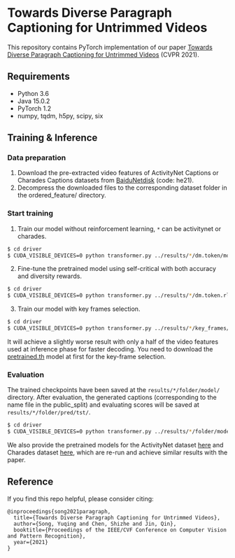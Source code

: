 # Towards Diverse Paragraph Captioning for Untrimmed Videos
This repository contains PyTorch implementation of our paper [Towards Diverse Paragraph Captioning for Untrimmed Videos]() (CVPR 2021).

## Requirements
- Python 3.6
- Java 15.0.2
- PyTorch 1.2
- numpy, tqdm, h5py, scipy, six

## Training & Inference

### Data preparation
1. Download the pre-extracted video features of ActivityNet Captions or Charades Captions datasets from [BaiduNetdisk](https://pan.baidu.com/s/1NdlziFgGgSM__hOQi5mNKQ) (code: he21).
2. Decompress the downloaded files to the corresponding dataset folder in the ordered_feature/ directory.

### Start training
1. Train our model without reinforcement learning, ```*``` can be activitynet or charades.
```bash
$ cd driver
$ CUDA_VISIBLE_DEVICES=0 python transformer.py ../results/*/dm.token/model.json ../results/*/dm.token/path.json --is_train
```
2. Fine-tune the pretrained model using self-critical with both accuracy and diversity rewards.
```bash
$ cd driver
$ CUDA_VISIBLE_DEVICES=0 python transformer.py ../results/*/dm.token.rl/model.json ../results/*/dm.token.rl/path.json --is_train --resume_file ../results/*/dm.token/model/epoch.*.th
```
3. Train our model with key frames selection.
```bash
$ cd driver
$ CUDA_VISIBLE_DEVICES=0 python transformer.py ../results/*/key_frames/model.json ../results/*/key_frames/path.json --is_train --resume_file ../results/*/key_frames/pretrained.th
```
It will achieve a slightly worse result with only a half of the video features used at inference phase for faster decoding. You need to download the [pretrained.th](https://drive.google.com/file/d/1FdtYnrAv5dAuikOZLOiEvMBehFbY2CTz/view?usp=sharing) model at first for the key-frame selection.

### Evaluation
The trained checkpoints have been saved at the ```results/*/folder/model/``` directory. After evaluation, the generated captions (corresponding to the name file in the public_split) and evaluating scores will be saved at ```results/*/folder/pred/tst/```.
```bash
$ cd driver
$ CUDA_VISIBLE_DEVICES=0 python transformer.py ../results/*/folder/model.json ../results/*/folder/path.json --eval_set tst --resume_file ../results/*/folder/model/epoch.*.th
```
We also provide the pretrained models for the ActivityNet dataset [here](https://drive.google.com/file/d/1lROybafncTHOaleFw6h2ReHrI-ao98hx/view?usp=sharing) and Charades dataset [here](https://drive.google.com/file/d/1nrCRZsW4cRaLjNhCa9n0bXRpDe9hVJrx/view?usp=sharing), which are re-run and achieve similar results with the paper.

## Reference
If you find this repo helpful, please consider citing:
```
@inproceedings{song2021paragraph,
  title={Towards Diverse Paragraph Captioning for Untrimmed Videos},
  author={Song, Yuqing and Chen, Shizhe and Jin, Qin},
  booktitle={Proceedings of the IEEE/CVF Conference on Computer Vision and Pattern Recognition},
  year={2021}
}
```






